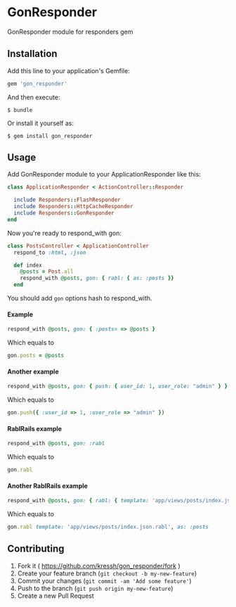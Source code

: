 # GonResponder

GonResponder module for responders gem

## Installation

Add this line to your application's Gemfile:

```ruby
gem 'gon_responder'
```

And then execute:

    $ bundle

Or install it yourself as:

    $ gem install gon_responder

## Usage

Add GonResponder module to your ApplicationResponder like this:

```ruby
class ApplicationResponder < ActionController::Responder

  include Responders::FlashResponder
  include Responders::HttpCacheResponder
  include Responders::GonResponder
end
```

Now you're ready to respond_with gon:

```ruby
class PostsController < ApplicationController
  respond_to :html, :json

  def index
    @posts = Post.all
    respond_with @posts, gon: { rabl: { as: :posts }}
  end

```

You should add `gon` options hash to respond_with.

#### Example

```ruby
respond_with @posts, gon: { :posts= => @posts }
```
Which equals to

```ruby
gon.posts = @posts
```

#### Another example

```ruby
respond_with @posts, gon: { push: { user_id: 1, user_role: "admin" } }
```

Which equals to

```ruby
gon.push({ :user_id => 1, :user_role => "admin" })
```

#### RablRails example

```ruby
respond_with @posts, gon: :rabl
```

Which equals to

```ruby
gon.rabl
```

#### Another RablRails example

```ruby
respond_with @posts, gon: { rabl: { template: 'app/views/posts/index.json.rabl', as: :posts } }
```

Which equals to

```ruby
gon.rabl template: 'app/views/posts/index.json.rabl', as: :posts
```

## Contributing

1. Fork it ( https://github.com/kressh/gon_responder/fork )
2. Create your feature branch (`git checkout -b my-new-feature`)
3. Commit your changes (`git commit -am 'Add some feature'`)
4. Push to the branch (`git push origin my-new-feature`)
5. Create a new Pull Request
